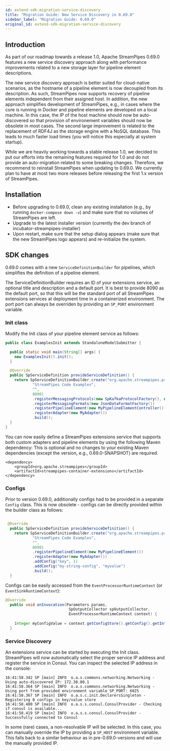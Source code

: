 ```yaml
---
id: extend-sdk-migration-service-discovery
title: "Migration Guide: New Service Discovery in 0.69.0"
sidebar_label: "Migration Guide: 0.69.0"
original_id: extend-sdk-migration-service-discovery
---
```



## Introduction
As part of our roadmap towards a release 1.0, Apache StreamPipes 0.69.0 features a new service discovery approach along with performance improvements related to a new storage layer for pipeline element descriptions.

The new service discovery approach is better suited for cloud-native scenarios, as the hostname of a pipeline element is now decoupled from its description. As such, StreamPipes now supports recovery of pipeline elements independent from their assigned host.
In addition, the new approach simplifies development of StreamPipes, e.g., in cases where the core is running in Docker and pipeline elements are developed on a local machine. In this case, the IP of the host machine should now be auto-discovered so that provision of environement variables should now be obsolete in most cases.
The second large improvement is related to the replacement of RDF4J as the storage engine with a NoSQL database. This leads to much faster load times (you will notice this especially at system startup).

While we are heavily working towards a stable release 1.0, we decided to put our efforts into the remaining features required for 1.0 and do not provide an auto-migration related to some breaking changes.
Therefore, we recommend to reinstall StreamPipes when updating to 0.69.0. We currently plan to have at most two more releases before releasing the first 1.x version of StreamPipes.

## Installation
* Before upgrading to 0.69.0, clean any existing installation (e.g., by running ``docker-compose down -v``) and make sure that no volumes of StreamPipes are left.
* Upgrade to the latest installer version (currently the dev branch of incubator-streampipes-installer)
* Upon restart, make sure that the setup dialog appears (make sure that the new StreamPipes logo appears) and re-initialize the system.

## SDK changes

0.69.0 comes with a new ``ServiceDefinitionBuilder`` for pipelines, which simplifies the definition of a pipeline element. 

The ServiceDefinitionBuilder requires an ID of your extensions service, an optional title and description and a default port.
It is best to provide 8090 as the default port, so that this will be the standard port of all StreamPipes extensions services at deployment time in a containerized environment.
The port port can always be overriden by providing an ``SP_PORT`` environment variable.

### Init class

Modify the Init class of your pipeline element service as follows:

```java
public class ExamplesInit extends StandaloneModelSubmitter {

  public static void main(String[] args) {
    new ExamplesInit().init();
  }

  @Override
  public SpServiceDefinition provideServiceDefinition() {
    return SpServiceDefinitionBuilder.create("org.apache.streampipes.processors.examples.jvm",
            "StreamPipes Code Examples",
            "",
            8090)
            .registerMessagingProtocols(new SpKafkaProtocolFactory(), new SpJmsProtocolFactory())
            .registerMessagingFormats(new JsonDataFormatFactory())
            .registerPipelineElement(new MyPipelineElementController())
            .registerAdapter(new MyAdapter())
            .build();
  }
}
```

You can now easily define a StreamPipes extensions service that supports both custom adapters and pipeline elements by using the following Maven dependency:
This is optional and no changes to your existing Maven dependencies (except the version, e.g., 0.69.0-SNAPSHOT) are required.

```maven
<dependency>
    <groupId>org.apache.streampipes</groupId>
    <artifactId>streampipes-container-extensions</artifactId>
</dependency>
```


### Configs
Prior to version 0.69.0, additionally configs had to be provided in a separate ``Config`` class. This is now obsolete - configs can be directly provided within the builder class as follows:

```java

 @Override
  public SpServiceDefinition provideServiceDefinition() {
    return SpServiceDefinitionBuilder.create("org.apache.streampipes.processors.examples.jvm",
            "StreamPipes Code Examples",
            "",
            8090)
            .registerPipelineElement(new MyPipelineElement())
            .registerAdapter(new MyAdapter())
            .addConfig("key", 1)
            .addConfig("my-string-config", "myvalue")
            .build();
  }
```

Configs can be easily accessed from the ``EventProcessorRuntimeContext`` (or ``EventSinkRuntimeContext``):

```java
@Override
  public void onInvocation(Parameters params, 
                            SpOutputCollector spOutputCollector, 
                            EventProcessorRuntimeContext context) {
  
    Integer myConfigValue = context.getConfigStore().getConfig().getInteger("key");
  }
```


### Service Discovery
An extensions service can be started by executing the Init class. StreamPipes will now automatically select the proper service IP address and register the service in Consul.
You can inspect the selected IP address in the console:

```
16:41:58.342 SP [main] INFO  o.a.s.commons.networking.Networking - Using auto-discovered IP: 172.30.80.1
16:41:58.364 SP [main] INFO  o.a.s.commons.networking.Networking - Using port from provided environment variable SP_PORT: 6025
16:41:58.367 SP [main] INFO  o.a.s.c.init.DeclarersSingleton - Registering 0 configs in key/value store
16:41:58.400 SP [main] INFO  o.a.s.s.consul.ConsulProvider - Checking if consul is available...
16:41:58.419 SP [main] INFO  o.a.s.s.consul.ConsulProvider - Successfully connected to Consul
```

In some (rare) cases, a non-resolvable IP will be selected. In this case, you can manually override the IP by providing a ``SP_HOST`` environment variable. This falls back to a similar behaviour as in pre-0.69.0-versions and will use the manually provided IP.




